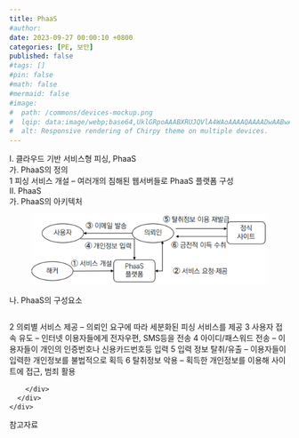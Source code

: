 ```yaml
---
title: PhaaS
#author: 
date: 2023-09-27 00:00:10 +0800
categories: [PE, 보안]
published: false
#tags: []
#pin: false
#math: false
#mermaid: false
#image:
#  path: /commons/devices-mockup.png
#  lqip: data:image/webp;base64,UklGRpoAAABXRUJQVlA4WAoAAAAQAAAADwAABwAAQUxQSDIAAAARL0AmbZurmr57yyIiqE8oiG0bejIYEQTgqiDA9vqnsUSI6H+oAERp2HZ65qP/VIAWAFZQOCBCAAAA8AEAnQEqEAAIAAVAfCWkAALp8sF8rgRgAP7o9FDvMCkMde9PK7euH5M1m6VWoDXf2FkP3BqV0ZYbO6NA/VFIAAAA
#  alt: Responsive rendering of Chirpy theme on multiple devices.
---
```


<div class="post-wrap">
  <div class="para">
    <div class="para-title">
      I. 클라우드 기반 서비스형 피싱, PhaaS
    </div>
    <div class="para-cntnt">
      <div class="para">
        <div class="para-title">
          가. PhaaS의 정의
        </div>
        <div class="para-cntnt">
            1 피싱 서비스 개설 – 여러개의 침해된 웹서버들로 PhaaS 플랫폼 구성
        </div>
      </div>
    </div>
  </div>
  
  <div class="para">
    <div class="para-title">
      II. PhaaS
    </div>
    <div class="para-cntnt">
      <div class="para">
        <div class="para-title">
          가. PhaaS의 아키텍처
        </div>
        <div class="para-cntnt">
          <figure class="post-figure">
            <img src="/assets/img/posts/PhaaS.png" alt="PhaaS">
<!--            <figcaption>Source: Unveiling the Metaverse: Exploring Emerging Trends, Multifaceted Perspectives, and Future Challenges</figcaption>-->
          </figure>
        </div>
      </div>
      <div class="para">
        <div class="para-title">
          나. PhaaS의 구성요소
        </div>
        <div class="para-cntnt">
          <table class="post-table">
          </table>
            2 의뢰별 서비스 제공 – 의뢰인 요구에 따라 세분화된 피싱 서비스를 제공
  3 사용자 접속 유도 – 인터넷 이용자들에게 전자우편, SMS등을 전송
  4 아이디/패스워드 전송 – 이용자들이 개인의 인증번호나 신용카드번호등 입력
  5 입력 정보 탈취/유출 – 이용자들이 입력한 개인정보를 불법적으로 획득
  6 탈취정보 악용 – 획득한 개인정보를 이용해 사이트에 접근, 범죄 활용

        </div>
      </div>
    </div>
  </div>

  <div class="refr-wrap">
    <div class="refr-title">
        참고자료
    </div>
    <ol class="refr-list">
    <!--    <li>(나현식, 최대선) <a target="_blank" href="https://scienceon.kisti.re.kr/commons/util/originalView.do?cn=JAKO202225948430499&oCn=JAKO202225948430499&dbt=JAKO&journal=NJOU00291864">메타버스 보안 위협 요소 및 대응 방안 검토</a></li>-->
    <!--    <li>(M. Uddin, S. Manickam, H. Ullah, M. Obaidat and A. Dandoush) <a target="_blank" href="https://ieeexplore.ieee.org/abstract/document/10138386">Unveiling the Metaverse: Exploring Emerging Trends, Multifaceted Perspectives, and Future Challenges</a></li>-->
    </ol>
  </div>
</div>
